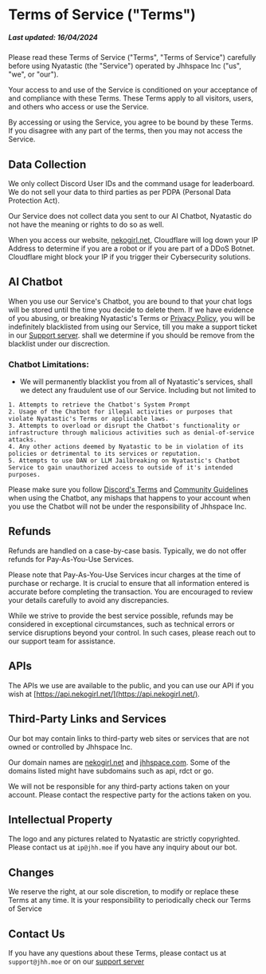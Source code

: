 # Terms of Service ("Terms")
##### Last updated: 16/04/2024

Please read these Terms of Service ("Terms", "Terms of Service") carefully before using Nyatastic (the "Service") operated by Jhhspace Inc ("us", "we", or "our").

Your access to and use of the Service is conditioned on your acceptance of and compliance with these Terms. These Terms apply to all visitors, users, and others who access or use the Service.

By accessing or using the Service, you agree to be bound by these Terms. If you disagree with any part of the terms, then you may not access the Service.

## Data Collection
We only collect Discord User IDs and the command usage for leaderboard. We do not sell your data to third parties as per PDPA (Personal Data Protection Act).

Our Service does not collect data you sent to our AI Chatbot, Nyatastic do not have the meaning or rights to do so as well.

When you access our website, [nekogirl.net](https://nekogirl.net), Cloudflare will log down your IP Address to determine if you are a robot or if you are part of a DDoS Botnet. Cloudflare might block your IP if you trigger their Cybersecurity solutions.

## AI Chatbot
When you use our Service's Chatbot, you are bound to that your chat logs will be stored until the time you decide to delete them. If we have evidence of you abusing, or breaking Nyatastic's Terms or [Privacy Policy](https://github.com/Catgirls-Corporation/Nyatastic-Legals/blob/main/Privacy%20Policy.md), you will be indefinitely blacklisted from using our Service, till you make a support ticket in our [Support server](https://discord.gg/zUjrHU4hVd). shall we determine if you should be remove from the blacklist under our discrection.

### Chatbot Limitations: 
- We will permanently blacklist you from all of Nyatastic's services, shall we detect any fraudulent use of our Service. Including but not limited to
```
1. Attempts to retrieve the Chatbot's System Prompt
2. Usage of the Chatbot for illegal activities or purposes that violate Nyatastic's Terms or applicable laws.
3. Attempts to overload or disrupt the Chatbot's functionality or infrastructure through malicious activities such as denial-of-service attacks.
4. Any other actions deemed by Nyatastic to be in violation of its policies or detrimental to its services or reputation.
5. Attempts to use DAN or LLM Jailbreaking on Nyatastic's Chatbot Service to gain unauthorized access to outside of it's intended purposes.
```

Please make sure you follow [Discord's Terms](https://discord.com/terms) and [Community Guidelines](https://discord.com/guidelines) when using the Chatbot, any mishaps that happens to your account when you use the Chatbot will not be under the responsibility of Jhhspace Inc.

## Refunds
Refunds are handled on a case-by-case basis. Typically, we do not offer refunds for Pay-As-You-Use Services.

Please note that Pay-As-You-Use Services incur charges at the time of purchase or recharge. It is crucial to ensure that all information entered is accurate before completing the transaction. You are encouraged to review your details carefully to avoid any discrepancies.

While we strive to provide the best service possible, refunds may be considered in exceptional circumstances, such as technical errors or service disruptions beyond your control. In such cases, please reach out to our support team for assistance.

## APIs
The APIs we use are available to the public, and you can use our API if you wish at [https://api.nekogirl.net/](https://api.nekogirl.net/).

## Third-Party Links and Services
Our bot may contain links to third-party web sites or services that are not owned or controlled by Jhhspace Inc.

Our domain names are [nekogirl.net](https://nekogirl.net) and [jhhspace.com](https://jhhspace.com/). Some of the domains listed might have subdomains such as api, rdct or go.

We will not be responsible for any third-party actions taken on your account. Please contact the respective party for the actions taken on you.

## Intellectual Property
The logo and any pictures related to Nyatastic are strictly copyrighted. Please contact us at `ip@jhh.moe` if you have any inquiry about our bot.

## Changes
We reserve the right, at our sole discretion, to modify or replace these Terms at any time. It is your responsibility to periodically check our Terms of Service

## Contact Us
If you have any questions about these Terms, please contact us at `support@jhh.moe` or on our [support server](https://discord.gg/zUjrHU4hVd)
